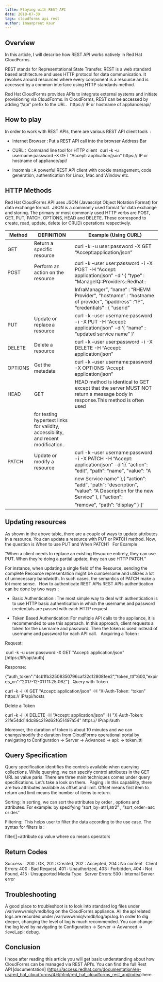 ```yaml
---
title: Playing with REST API
date: 2018-07-30
tags: cloudforms api rest
author: Imaanpreet Kaur
---
```


## Overview ##

In this article, I will describe how REST API works natively in Red Hat CloudForms.

REST stands for Representational State Transfer. REST is a web standard based architecture and uses HTTP protocol for data communication. It revolves around resources where every component is a resource and is accessed by a common interface using HTTP standards method.

Red Hat CloudForms provides APIs to integrate external systems and initiate provisioning via CloudForms. In CloudForms, REST can be accessed by adding “/api” prefix to the URL.
  
https:// IP or hostname of appliance/api/

## How to play ##

In order to work with REST APIs, there are various REST API client tools  :

* Internet Browser : Put a REST API call into the browser Address Bar

* CURL :  Command line tool for HTTP client
  
curl -k -u username:password -X GET "Accept: application/json" https:// IP or hostname of appliance/api/

* Insomnia : A powerful REST API client with cookie management, code generation, authentication for Linux, Mac and Window etc.

## HTTP Methods ##

Red Hat CloudForms API uses JSON (Javascript Object Notation Format) for data exchange format.  JSON is a commonly used format for data exchange and storing. The primary or most commonly used HTTP verbs are POST, GET, PUT, PATCH, OPTIONS, HEAD and DELETE. These correspond to create, read, update, delete (or CRUD) operations respectively.  

|Method     |DEFINITION                          |Example (Using CURL)                                                                                                          |
|---------- |------------------------------------|------------------------------------------------------------------------------------------------------------------------------|
|GET        |Return a specific resource          |curl -k -u user:password -X GET “Accept:application/json”                                                                     |
|POST       |Perform an action on the resource   |curl -k –user user:password -i -X POST -H “Accept: application/json” -d ‘ { “type” : “ManageIQ::Providers::Redhat::           |
|           |                                    |InfraManager”, “name” : “RHEVM Provider”, “hostname” : “hostname of provider”, “ipaddress” :“IP”, “credentials” : { “userid”  |
|PUT        |Update or replace a resource        |curl -k –user username:password -i -X PUT -H “Accept: application/json” -d ‘{ “name” : “updated service name” }’              |
|DELETE     |Delete a resource                   |curl -k –user user:password -i -X DELETE -H “Accept: application/json”                                                        |
|OPTIONS    |Get the metadata                    |curl -k –user username:password -X OPTIONS “Accept: application/json”                                                         |
|HEAD       |GET                                 |HEAD method is identical to GET except that the server MUST NOT return a message body in response.This method is often used   |
                                                 |for testing hypertext links for validity, accessibility, and recent modification.                                             |
|PATCH      |Update or modify a resource         |curl -k –user username:password -i -X PATCH -H “Accept: application/json” -d ‘[{ “action”: “edit”, “path”: “name”, "value": "A|
|           |                                    |new Service name” },{ “action”: “add”, “path”: “description”, “value”: “A Description for the new Service” }, { “action”:     |
|           |                                    |“remove”, “path”: “display” } ]'                                                                                              |

## Updating resources ##

As shown in the above table, there are a couple of ways to update attributes in a resource. You can update a resource with PUT or PATCH method. Now, the question is When to use PUT and When PATCH?
  
For Example

“When a client needs to replace an existing Resource entirely, they can use PUT. When they’re doing a partial update, they can use HTTP PATCH.”

For instance, when updating a single field of the Resource, sending the complete Resource representation might be cumbersome and utilizes a lot of unnecessary bandwidth. In such cases, the semantics of PATCH make a lot more sense.
  
How to authenticate REST APIs
REST APIs authentication can be done by two ways :
  
* Basic Authentication : The most simple way to deal with authentication is to use HTTP basic authentication in which the username and password credentials are passed with each HTTP request.

* Token Based Authentication: For multiple API calls to the appliance, it is recommended to use this approach. In this approach, client requests a token for the username and password. Then the token is used instead of username and password for each API call.  
  
Acquiring a Token :

Request:

 curl -k -u user:password -X GET "Accept: application/json" [https://IP/api/auth]

Response:

{"auth_token":"4cb1fb32508350796caf32c12808fee2","token_ttl":600,"expires_on":"2017-12-01T11:25:06Z"}
  
Query with Token

curl -k -i -X GET "Accept: application/json" -H “X-Auth-Token: “token” https:// IP/api/hosts

Delete a Token

curl -k -i -X DELETE -H "Accept: application/json" -H "X-Auth-Token: 21fe54dd14dc89c219d62f651497a54" https:// IP/api/auth

Moreover, the duration of token is about 10 minutes and we can change/modify the duration from CloudForms operational portal by navigating to Configuration -> Server -> Advanced -> api: -> token_ttl

## Query Specification ##

Query specification identifies the controls available when querying collections. While querying, we can specify control attributes in the GET URL as value paris. There are three main techniques comes under query specifications. Let’s take a look on them.
  
Paging : In this capability, there are two attributes available as offset and limit. Offset means first item to return and limit means the number of items to return.

Sorting: In sorting, we can sort the attributes by order , options and attributes. For example: by specifying “sort_by=atr1,atr2” , “sort_order=asc or des”

Filtering:  This helps user to filter the data according to the use case. The syntax for filters is :

filter[]=attribute op value
where op means operators  
  
## Return Codes ##

Success :  200 : OK, 201 : Created, 202 : Accepted, 204 : No content
  
Client Errors: 400 : Bad Request, 401 : Unauthorized, 403 : Forbidden, 404 : Not Found, 415 : Unsupported Media Type
  
Server Errors: 500 : Internal Server error
  
## Troubleshooting  ##

A good place to troubleshoot is to look into standard log files under /var/www/miq/vmdb/log on the CloudForms appliance. All the api related logs are recorded under /var/www/miq/vmdb/log/api.log. In order to dig deeper, changing the level of log is much recommended. You can change the log level by navigating to Configuration → Server → Advanced → :level_api: debug.

## Conclusion ##

I hope after reading this article you will get basic understanding about how CloudForms can be managed via REST API’s. You can find the full Rest API [documentation] (<https://access.redhat.com/documentation/en-us/red_hat_cloudforms/4.6/html/red_hat_cloudforms_rest_api/index>) here.
